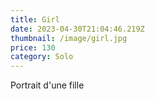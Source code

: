 ```yaml
---
title: Girl
date: 2023-04-30T21:04:46.219Z
thumbnail: /image/girl.jpg
price: 130
category: Solo
---
```

P﻿ortrait d'une fille